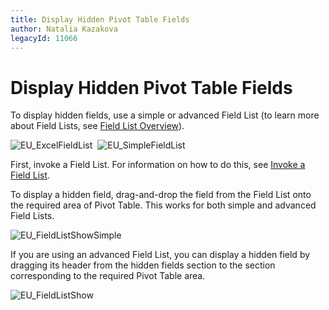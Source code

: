 ```yaml
---
title: Display Hidden Pivot Table Fields
author: Natalia Kazakova
legacyId: 11066
---
```

# Display Hidden Pivot Table Fields
To display hidden fields, use a simple or advanced Field List  (to learn more about Field Lists, see [Field List Overview](../field-list-overview.md)).

![EU_ExcelFieldList](../../../images/img15860.png)&nbsp;&nbsp;![EU_SimpleFieldList](../../../images/img15873.png)

First, invoke a Field List. For information on how to do this, see [Invoke a Field List](../field-list/invoke-a-field-list.md).

To display a hidden field, drag-and-drop the field from the Field List onto the required area of Pivot Table. This works for both simple and advanced Field Lists.

![EU_FieldListShowSimple](../../../images/img15877.png)

If you are using an advanced Field List, you can display a hidden field by dragging its header from the hidden fields section to the section corresponding to the required Pivot Table area.

![EU_FieldListShow](../../../images/img15866.png)